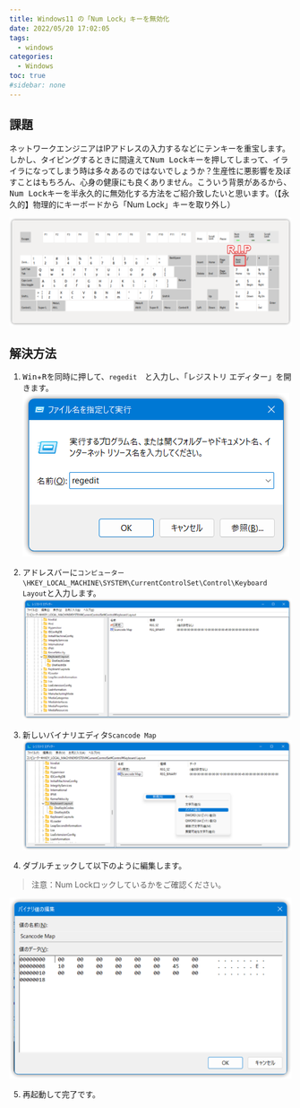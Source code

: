 ```yaml
---
title: Windows11 の「Num Lock」キーを無効化
date: 2022/05/20 17:02:05
tags:
  - windows
categories:
  - Windows
toc: true
#sidebar: none
---
```


## 課題
ネットワークエンジニアはIPアドレスの入力するなどにテンキーを重宝します。しかし、タイピングするときに間違えて<kbd>Num Lock</kbd>キーを押してしまって、イライラになってしまう時は多々あるのではないでしょうか？生産性に悪影響を及ぼすことはもちろん、心身の健康にも良くありません。こういう背景があるから、<kbd>Num Lock</kbd>キーを半永久的に無効化する方法をご紹介致したいと思います。（【永久的】物理的にキーボードから「Num Lock」キーを取り外し）

![chrome_1107x414_220701.png](/resources/aaacdc5a69f04999bfe471d7febc4517.png)

## 解決方法
1. <kbd>Win</kbd>+<kbd>R</kbd>を同時に押して、`regedit`　と入力し、「レジストリ エディター」を開きます。　
![explorer_456x272_220701.png](/resources/42353ad6d2a34de89a552598c2093117.png)

2. アドレスバーに`コンピューター\HKEY_LOCAL_MACHINE\SYSTEM\CurrentControlSet\Control\Keyboard Layout`と入力します。
![regedit_1155x509_220701.png](/resources/d1da1be4dfc44d2f946d714940015859.png)


3. 新しいバイナリエディタ`Scancode Map`
![regedit_1065x423_220701.png](/resources/4f001eb6e94e4d57aa5ab4a1c3e6663d.png)


4. ダブルチェックして以下のように編集します。
> 注意：Num Lockロックしているかをご確認ください。
>
![regedit_617x387_220701.png](/resources/b6b505c4d3984ad086836b911f800778.png)


5. 再起動して完了です。
